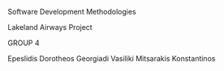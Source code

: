 Software Development Methodologies

Lakeland Airways Project

GROUP 4

Epeslidis Dorotheos
Georgiadi Vasiliki
Mitsarakis Konstantinos
